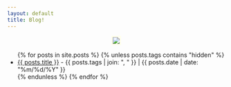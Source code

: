 ```yaml
---
layout: default
title: Blog!
---
```

<center>
    <img 
        src="{{ site.baseurl }}/assets/img/site-resources/ckbloghi.webp"
        style="border: solid 3px #ffffeb;"
    />
</center>

<ul>
    {% for posts in site.posts %}
        {% unless posts.tags contains "hidden" %}
            <li>
            <a href="{{ site.baseurl }}{{ posts.url }}">{{ posts.title }}</a> - {{ posts.tags | join: ", " }} | {{ posts.date | date: "%m/%d/%Y" }}
            </li>
        {% endunless %}
    {% endfor %}
</ul>
